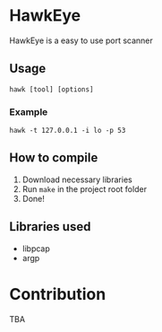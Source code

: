 # HawkEye
HawkEye is a easy to use port scanner

## Usage
`hawk [tool] [options]`
### Example
`hawk -t 127.0.0.1 -i lo -p 53`

## How to compile
1. Download necessary libraries
2. Run `make` in the project root folder
3. Done!

## Libraries used
* libpcap
* argp

# Contribution
TBA
